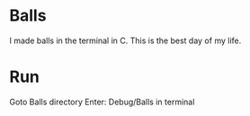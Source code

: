 # Balls
I made balls in the terminal in C. This is the best day of my life.

# Run
Goto Balls directory
Enter: Debug/Balls in terminal
